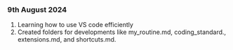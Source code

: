 ### 9th August 2024
1. Learning how to use VS code efficiently
2. Created folders for developments like my_routine.md,
coding_standard., extensions.md, and shortcuts.md.
